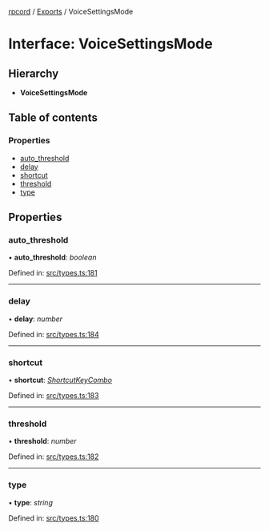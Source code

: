 [rpcord](../README.md) / [Exports](../modules.md) / VoiceSettingsMode

# Interface: VoiceSettingsMode

## Hierarchy

* **VoiceSettingsMode**

## Table of contents

### Properties

- [auto\_threshold](voicesettingsmode.md#auto_threshold)
- [delay](voicesettingsmode.md#delay)
- [shortcut](voicesettingsmode.md#shortcut)
- [threshold](voicesettingsmode.md#threshold)
- [type](voicesettingsmode.md#type)

## Properties

### auto\_threshold

• **auto\_threshold**: *boolean*

Defined in: [src/types.ts:181](https://github.com/DjDeveloperr/RPCord/blob/e541738/src/types.ts#L181)

___

### delay

• **delay**: *number*

Defined in: [src/types.ts:184](https://github.com/DjDeveloperr/RPCord/blob/e541738/src/types.ts#L184)

___

### shortcut

• **shortcut**: [*ShortcutKeyCombo*](shortcutkeycombo.md)

Defined in: [src/types.ts:183](https://github.com/DjDeveloperr/RPCord/blob/e541738/src/types.ts#L183)

___

### threshold

• **threshold**: *number*

Defined in: [src/types.ts:182](https://github.com/DjDeveloperr/RPCord/blob/e541738/src/types.ts#L182)

___

### type

• **type**: *string*

Defined in: [src/types.ts:180](https://github.com/DjDeveloperr/RPCord/blob/e541738/src/types.ts#L180)
